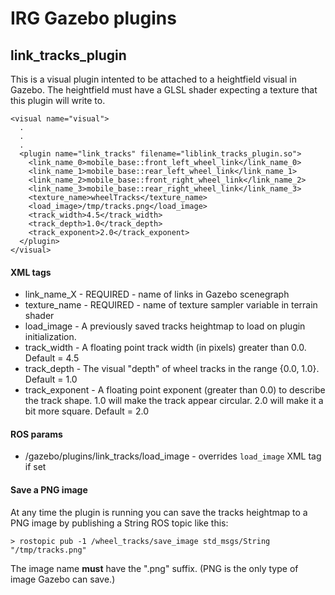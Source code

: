 IRG Gazebo plugins
==================================
link_tracks_plugin
-------------------
This is a visual plugin intented to be attached to a heightfield visual in Gazebo. 
The heightfield must have a GLSL shader expecting a texture that this plugin will
write to. 

```
<visual name="visual">
  .
  .
  .
  <plugin name="link_tracks" filename="liblink_tracks_plugin.so">
    <link_name_0>mobile_base::front_left_wheel_link</link_name_0>
    <link_name_1>mobile_base::rear_left_wheel_link</link_name_1>
    <link_name_2>mobile_base::front_right_wheel_link</link_name_2>
    <link_name_3>mobile_base::rear_right_wheel_link</link_name_3>
    <texture_name>wheelTracks</texture_name>
    <load_image>/tmp/tracks.png</load_image>
    <track_width>4.5</track_width>
    <track_depth>1.0</track_depth>
    <track_exponent>2.0</track_exponent>
  </plugin>
</visual>
```

#### XML tags
 - link_name_X - REQUIRED - name of links in Gazebo scenegraph
 - texture_name - REQUIRED - name of texture sampler variable in terrain shader
 - load_image - A previously saved tracks heightmap to load on plugin initialization.
 - track_width - A floating point track width (in pixels) greater than 0.0. Default = 4.5
 - track_depth - The visual "depth" of wheel tracks in the range {0.0, 1.0}. Default = 1.0
 - track_exponent - A floating point exponent (greater than 0.0) to describe the track shape. 1.0 will make the track appear circular. 2.0 will make it a bit more square. Default = 2.0

#### ROS params
 - /gazebo/plugins/link_tracks/load_image - overrides `load_image` XML tag if set
 
#### Save a PNG image
At any time the plugin is running you can save the tracks heightmap to a PNG image by publishing a String ROS topic like this:
```
> rostopic pub -1 /wheel_tracks/save_image std_msgs/String "/tmp/tracks.png"
```
The image name **must** have the ".png" suffix. (PNG is the only type of image Gazebo can save.)

